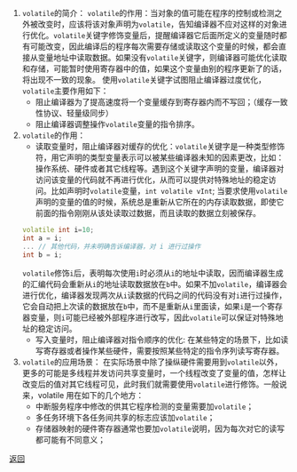 1. `volatile`的简介：
	`volatile`的作用：当对象的值可能在程序的控制或检测之外被改变时，应该将该对象声明为`volatile`，告知编译器不应对这样的对象进行优化。`volatile`关键字修饰变量后，提醒编译器它后面所定义的变量随时都有可能改变，因此编译后的程序每次需要存储或读取这个变量的时候，都会直接从变量地址中读取数据。如果没有`volatile`关键字，则编译器可能优化读取和存储，可能暂时使用寄存器中的值，如果这个变量由别的程序更新了的话，将出现不一致的现象。
	使用`volatile`关键字试图阻止编译器过度优化，`volatile`主要作用如下：
	- 阻止编译器为了提高速度将一个变量缓存到寄存器内而不写回；（缓存一致性协议、轻量级同步）
	- 阻止编译器调整操作`volatile`变量的指令排序。
2. `volatile`的作用：
	- 读取变量时，阻止编译器对缓存的优化：`volatile`关键字是一种类型修饰符，用它声明的类型变量表示可以被某些编译器未知的因素更改，比如：操作系统、硬件或者其它线程等。遇到这个关键字声明的变量，编译器对访问该变量的代码就不再进行优化，从而可以提供对特殊地址的稳定访问。比如声明时`volatile`变量，`int volatile vInt`; 当要求使用`volatile`声明的变量的值的时候，系统总是重新从它所在的内存读取数据，即使它前面的指令刚刚从该处读取过数据，而且读取的数据立刻被保存。
	```cpp
	volatile int i=10;
	int a = i;
	... // 其他代码，并未明确告诉编译器，对 i 进行过操作
	int b = i;
	```
	`volatile`修饰`i`后，表明每次使用`i`时必须从`i`的地址中读取，因而编译器生成的汇编代码会重新从`i`的地址读取数据放在`b`中。如果不加`volatile`，编译器会进行优化，编译器发现两次从`i`读数据的代码之间的代码没有对`i`进行过操作，它会自动把上次读的数据放在`b`中，而不是重新从`i`里面读，如果`i`是一个寄存器变量，则`i`可能已经被外部程序进行改写，因此`volatile`可以保证对特殊地址的稳定访问。
	- 写入变量时，阻止编译器对指令顺序的优化: 在某些特定的场景下，比如读写寄存器或者操作某些硬件，需要按照某些特定的指令序列读写寄存器。
2. `volatile`的应用场景：
	在实际场景中除了操纵硬件需要用到`volatile`以外，更多的可能是多线程并发访问共享变量时，一个线程改变了变量的值，怎样让改变后的值对其它线程可见，此时我们就需要使用`volatile`进行修饰。一般说来，volatile 用在如下的几个地方：
	- 中断服务程序中修改的供其它程序检测的变量需要加`volatile`；
	- 多任务环境下各任务间共享的标志应该加`volatile`；
	- 存储器映射的硬件寄存器通常也要加`volatile`说明，因为每次对它的读写都可能有不同意义；

[返回](C++关键字与关键库函数/readme)